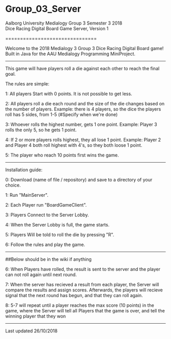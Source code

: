 # Group_03_Server

Aalborg University Medialogy Group 3 Semester 3 2018 <br /> Dice Racing Digital Board Game Server, Version 1

===============================

Welcome to the 2018 Medialogy 3 Group 3 Dice Racing Digital Board game! <br />
Built in Java for the AAU Medialogy Programming MiniProject.

------

This game will have players roll a die against each other to reach the final goal.

The rules are simple:

1: All players Start with 0 points. It is not possible to get less.

2: All players roll a die each round and the size of the die changes based on the number of players.
	Example: there is 4 players, so the dice the players roll has 5 sides, from 1-5 (#Specify when we're done)
	
3: Whoever rolls the highest number, gets 1 one point.
	Example: Player 3 rolls the only 5, so he gets 1 point.
	
4: If 2 or more players rolls highest, they all lose 1 point.
	Example: Player 2 and Player 4 both roll highest with 4's, so they both loose 1 point.
	
5: The player who reach 10 points first wins the game. 

------

Installation guide:

0: Download (name of file / repository) and save to a directory of your choice.

1: Run "MainServer".

2: Each Player run "BoardGameClient".

3: Players Connect to the Server Lobby.

4: When the Server Lobby is full, the game starts.

5: Players Will be told to roll the die by pressing "R".

6: Follow the rules and play the game.

------
##Below should be in the wiki if anything

6: When Players have rolled, the result is sent to the server and the player can not roll again until next round.

7: When the server has recieved a result from each player, the Server will compare the results and assign scores. Afterwards, the 	players will recieve signal that the next round has begun, and that they can roll again.

8: 5-7 will repeat until a player reaches the max score (10 points) in the game, where the Server will tell all Players that the game is over, and tell the winning player that they won

---

Last updated 26/10/2018
